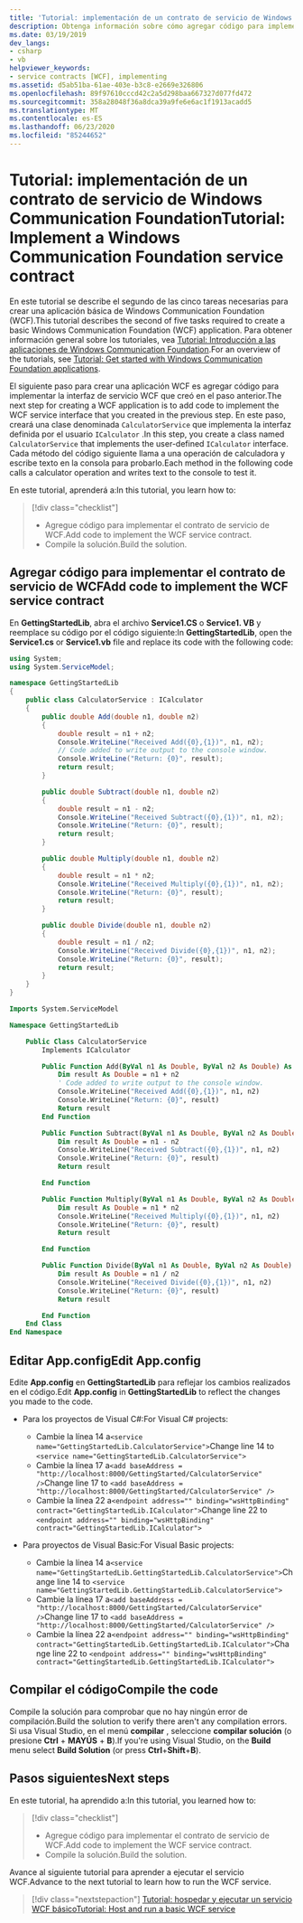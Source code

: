 ```yaml
---
title: 'Tutorial: implementación de un contrato de servicio de Windows Communication Foundation'
description: Obtenga información sobre cómo agregar código para implementar una interfaz de servicio WCF como parte de una serie de artículos que le ayudarán a empezar a crear una aplicación WCF.
ms.date: 03/19/2019
dev_langs:
- csharp
- vb
helpviewer_keywords:
- service contracts [WCF], implementing
ms.assetid: d5ab51ba-61ae-403e-b3c8-e2669e326806
ms.openlocfilehash: 89f97610cccd42c2a5d298baa667327d077fd472
ms.sourcegitcommit: 358a28048f36a8dca39a9fe6e6ac1f1913acadd5
ms.translationtype: MT
ms.contentlocale: es-ES
ms.lasthandoff: 06/23/2020
ms.locfileid: "85244652"
---
```

# <a name="tutorial-implement-a-windows-communication-foundation-service-contract"></a><span data-ttu-id="864bc-103">Tutorial: implementación de un contrato de servicio de Windows Communication Foundation</span><span class="sxs-lookup"><span data-stu-id="864bc-103">Tutorial: Implement a Windows Communication Foundation service contract</span></span>

<span data-ttu-id="864bc-104">En este tutorial se describe el segundo de las cinco tareas necesarias para crear una aplicación básica de Windows Communication Foundation (WCF).</span><span class="sxs-lookup"><span data-stu-id="864bc-104">This tutorial describes the second of five tasks required to create a basic Windows Communication Foundation (WCF) application.</span></span> <span data-ttu-id="864bc-105">Para obtener información general sobre los tutoriales, vea [Tutorial: Introducción a las aplicaciones de Windows Communication Foundation](getting-started-tutorial.md).</span><span class="sxs-lookup"><span data-stu-id="864bc-105">For an overview of the tutorials, see [Tutorial: Get started with Windows Communication Foundation applications](getting-started-tutorial.md).</span></span>

<span data-ttu-id="864bc-106">El siguiente paso para crear una aplicación WCF es agregar código para implementar la interfaz de servicio WCF que creó en el paso anterior.</span><span class="sxs-lookup"><span data-stu-id="864bc-106">The next step for creating a WCF application is to add code to implement the WCF service interface that you created in the previous step.</span></span> <span data-ttu-id="864bc-107">En este paso, creará una clase denominada `CalculatorService` que implementa la interfaz definida por el usuario `ICalculator` .</span><span class="sxs-lookup"><span data-stu-id="864bc-107">In this step, you create a class named `CalculatorService` that implements the user-defined `ICalculator` interface.</span></span> <span data-ttu-id="864bc-108">Cada método del código siguiente llama a una operación de calculadora y escribe texto en la consola para probarlo.</span><span class="sxs-lookup"><span data-stu-id="864bc-108">Each method in the following code calls a calculator operation and writes text to the console to test it.</span></span>

<span data-ttu-id="864bc-109">En este tutorial, aprenderá a:</span><span class="sxs-lookup"><span data-stu-id="864bc-109">In this tutorial, you learn how to:</span></span>
> [!div class="checklist"]
>
> - <span data-ttu-id="864bc-110">Agregue código para implementar el contrato de servicio de WCF.</span><span class="sxs-lookup"><span data-stu-id="864bc-110">Add code to implement the WCF service contract.</span></span>
> - <span data-ttu-id="864bc-111">Compile la solución.</span><span class="sxs-lookup"><span data-stu-id="864bc-111">Build the solution.</span></span>

## <a name="add-code-to-implement-the-wcf-service-contract"></a><span data-ttu-id="864bc-112">Agregar código para implementar el contrato de servicio de WCF</span><span class="sxs-lookup"><span data-stu-id="864bc-112">Add code to implement the WCF service contract</span></span>

<span data-ttu-id="864bc-113">En **GettingStartedLib**, abra el archivo **Service1.CS** o **Service1. VB** y reemplace su código por el código siguiente:</span><span class="sxs-lookup"><span data-stu-id="864bc-113">In **GettingStartedLib**, open the **Service1.cs** or **Service1.vb** file and replace its code with the following code:</span></span>

```csharp
using System;
using System.ServiceModel;

namespace GettingStartedLib
{
    public class CalculatorService : ICalculator
    {
        public double Add(double n1, double n2)
        {
            double result = n1 + n2;
            Console.WriteLine("Received Add({0},{1})", n1, n2);
            // Code added to write output to the console window.
            Console.WriteLine("Return: {0}", result);
            return result;
        }

        public double Subtract(double n1, double n2)
        {
            double result = n1 - n2;
            Console.WriteLine("Received Subtract({0},{1})", n1, n2);
            Console.WriteLine("Return: {0}", result);
            return result;
        }

        public double Multiply(double n1, double n2)
        {
            double result = n1 * n2;
            Console.WriteLine("Received Multiply({0},{1})", n1, n2);
            Console.WriteLine("Return: {0}", result);
            return result;
        }

        public double Divide(double n1, double n2)
        {
            double result = n1 / n2;
            Console.WriteLine("Received Divide({0},{1})", n1, n2);
            Console.WriteLine("Return: {0}", result);
            return result;
        }
    }
}
```

```vb
Imports System.ServiceModel

Namespace GettingStartedLib

    Public Class CalculatorService
        Implements ICalculator

        Public Function Add(ByVal n1 As Double, ByVal n2 As Double) As Double Implements ICalculator.Add
            Dim result As Double = n1 + n2
            ' Code added to write output to the console window.
            Console.WriteLine("Received Add({0},{1})", n1, n2)
            Console.WriteLine("Return: {0}", result)
            Return result
        End Function

        Public Function Subtract(ByVal n1 As Double, ByVal n2 As Double) As Double Implements ICalculator.Subtract
            Dim result As Double = n1 - n2
            Console.WriteLine("Received Subtract({0},{1})", n1, n2)
            Console.WriteLine("Return: {0}", result)
            Return result

        End Function

        Public Function Multiply(ByVal n1 As Double, ByVal n2 As Double) As Double Implements ICalculator.Multiply
            Dim result As Double = n1 * n2
            Console.WriteLine("Received Multiply({0},{1})", n1, n2)
            Console.WriteLine("Return: {0}", result)
            Return result

        End Function

        Public Function Divide(ByVal n1 As Double, ByVal n2 As Double) As Double Implements ICalculator.Divide
            Dim result As Double = n1 / n2
            Console.WriteLine("Received Divide({0},{1})", n1, n2)
            Console.WriteLine("Return: {0}", result)
            Return result

        End Function
    End Class
End Namespace
```

## <a name="edit-appconfig"></a><span data-ttu-id="864bc-114">Editar App.config</span><span class="sxs-lookup"><span data-stu-id="864bc-114">Edit App.config</span></span>

<span data-ttu-id="864bc-115">Edite **App.config** en **GettingStartedLib** para reflejar los cambios realizados en el código.</span><span class="sxs-lookup"><span data-stu-id="864bc-115">Edit **App.config** in **GettingStartedLib** to reflect the changes you made to the code.</span></span>

- <span data-ttu-id="864bc-116">Para los proyectos de Visual C#:</span><span class="sxs-lookup"><span data-stu-id="864bc-116">For Visual C# projects:</span></span>
  - <span data-ttu-id="864bc-117">Cambie la línea 14 a`<service name="GettingStartedLib.CalculatorService">`</span><span class="sxs-lookup"><span data-stu-id="864bc-117">Change line 14 to `<service name="GettingStartedLib.CalculatorService">`</span></span>
  - <span data-ttu-id="864bc-118">Cambie la línea 17 a`<add baseAddress = "http://localhost:8000/GettingStarted/CalculatorService" />`</span><span class="sxs-lookup"><span data-stu-id="864bc-118">Change line 17 to `<add baseAddress = "http://localhost:8000/GettingStarted/CalculatorService" />`</span></span>
  - <span data-ttu-id="864bc-119">Cambie la línea 22 a`<endpoint address="" binding="wsHttpBinding" contract="GettingStartedLib.ICalculator">`</span><span class="sxs-lookup"><span data-stu-id="864bc-119">Change line 22 to `<endpoint address="" binding="wsHttpBinding" contract="GettingStartedLib.ICalculator">`</span></span>

- <span data-ttu-id="864bc-120">Para proyectos de Visual Basic:</span><span class="sxs-lookup"><span data-stu-id="864bc-120">For Visual Basic projects:</span></span>
  - <span data-ttu-id="864bc-121">Cambie la línea 14 a`<service name="GettingStartedLib.GettingStartedLib.CalculatorService">`</span><span class="sxs-lookup"><span data-stu-id="864bc-121">Change line 14 to `<service name="GettingStartedLib.GettingStartedLib.CalculatorService">`</span></span>
  - <span data-ttu-id="864bc-122">Cambie la línea 17 a`<add baseAddress = "http://localhost:8000/GettingStarted/CalculatorService" />`</span><span class="sxs-lookup"><span data-stu-id="864bc-122">Change line 17 to `<add baseAddress = "http://localhost:8000/GettingStarted/CalculatorService" />`</span></span>
  - <span data-ttu-id="864bc-123">Cambie la línea 22 a`<endpoint address="" binding="wsHttpBinding" contract="GettingStartedLib.GettingStartedLib.ICalculator">`</span><span class="sxs-lookup"><span data-stu-id="864bc-123">Change line 22 to `<endpoint address="" binding="wsHttpBinding" contract="GettingStartedLib.GettingStartedLib.ICalculator">`</span></span>

## <a name="compile-the-code"></a><span data-ttu-id="864bc-124">Compilar el código</span><span class="sxs-lookup"><span data-stu-id="864bc-124">Compile the code</span></span>

<span data-ttu-id="864bc-125">Compile la solución para comprobar que no hay ningún error de compilación.</span><span class="sxs-lookup"><span data-stu-id="864bc-125">Build the solution to verify there aren't any compilation errors.</span></span> <span data-ttu-id="864bc-126">Si usa Visual Studio, en el menú **compilar** , seleccione **compilar solución** (o presione **Ctrl** + **MAYÚS** + **B**).</span><span class="sxs-lookup"><span data-stu-id="864bc-126">If you're using Visual Studio, on the **Build** menu select **Build Solution** (or press **Ctrl**+**Shift**+**B**).</span></span>

## <a name="next-steps"></a><span data-ttu-id="864bc-127">Pasos siguientes</span><span class="sxs-lookup"><span data-stu-id="864bc-127">Next steps</span></span>

<span data-ttu-id="864bc-128">En este tutorial, ha aprendido a:</span><span class="sxs-lookup"><span data-stu-id="864bc-128">In this tutorial, you learned how to:</span></span>
> [!div class="checklist"]
>
> - <span data-ttu-id="864bc-129">Agregue código para implementar el contrato de servicio de WCF.</span><span class="sxs-lookup"><span data-stu-id="864bc-129">Add code to implement the WCF service contract.</span></span>
> - <span data-ttu-id="864bc-130">Compile la solución.</span><span class="sxs-lookup"><span data-stu-id="864bc-130">Build the solution.</span></span>

<span data-ttu-id="864bc-131">Avance al siguiente tutorial para aprender a ejecutar el servicio WCF.</span><span class="sxs-lookup"><span data-stu-id="864bc-131">Advance to the next tutorial to learn how to run the WCF service.</span></span>

> [!div class="nextstepaction"]
> [<span data-ttu-id="864bc-132">Tutorial: hospedar y ejecutar un servicio WCF básico</span><span class="sxs-lookup"><span data-stu-id="864bc-132">Tutorial: Host and run a basic WCF service</span></span>](how-to-host-and-run-a-basic-wcf-service.md)
